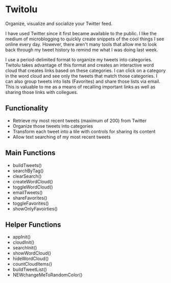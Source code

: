 Twitolu
=======

Organize, visualize and socialize your Twitter feed.


I have used Twitter since it first became available to the public. 
I like the medium of microblogging to quickly create snippets of the cool things I see online every day.
However, there aren't many tools that allow me to look back through my tweet history to remind me what I was doing last week.

I use a period-delimited format to organize my tweets into categories.
Twitolu takes advantage of this format and creates an interactive word cloud that creates links based on these categories.
I can click on a category in the word cloud and see only the tweets that match those categories.
I can also group tweets into lists (Favorites) and share those lists via email.
This is valuable to me as a means of recalling important links as well as sharing those links with collegues.

## Functionality
* Retrieve my most recent tweets (maximum of 200) from Twitter
* Organize those tweets into categories
* Transform each tweet into a tile with controls for sharing its content
* Allow text searching of my most recent tweets 

## Main Functions
* buildTweets()
* searchByTag()
* clearSearch()
* createWordCloud()
* toggleWordCloud()
* emailTweets()
* shareFavorites()
* toggleFavorites()
* showOnlyFavoirties()

## Helper Functions
* appInit()
* cloudInit()
* searchInit()
* showWordCloud()
* hideWordCloud()
* countCloudItems()
* buildTweetList()
* NEWchangeMeToRandomColor()
